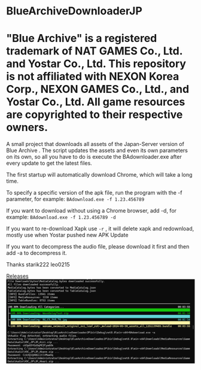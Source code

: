 # BlueArchiveDownloaderJP
# "Blue Archive" is a registered trademark of NAT GAMES Co., Ltd. and Yostar Co., Ltd. This repository is not affiliated with NEXON Korea Corp., NEXON GAMES Co., Ltd., and Yostar Co., Ltd. All game resources are copyrighted to their respective owners.


A small project that downloads all assets of the Japan-Server version of Blue Archive . The script updates the assets and even its own parameters on its own, so all you have to do is execute the BAdownloader.exe after every update to get the latest files.

The first startup will automatically download Chrome, which will take a long time.

To specify a specific version of the apk file, run the program with the -f parameter, for example: `BAdownload.exe -f 1.23.456789`

If you want to download without using a Chrome browser, add -d, for example: `BAdownload.exe -f 1.23.456789 -d`

If you want to re-download Xapk use  `-r` , it will delete xapk and redownload, mostly use when Yostar pushed new APK Update

If you want to decompress the audio file, please download it first and then add -a to decompress it.

Thanks starik222 leo0215

[Releases](<https://github.com/fiseleo/BlueArchiveDownloaderJP/tree/main> "Title")
![alt text](image.png)